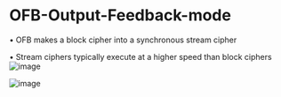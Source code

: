 # OFB-Output-Feedback-mode
• OFB makes a block
cipher into a
synchronous stream
cipher

• Stream ciphers
typically execute at a
higher speed than
block ciphers
![image](https://user-images.githubusercontent.com/113555041/228444477-55ffca99-03df-4325-9715-0cbd922a6262.png)


![image](https://user-images.githubusercontent.com/113555041/228444884-10829a6c-881a-4a93-8b0d-8a6e926b6899.png)
